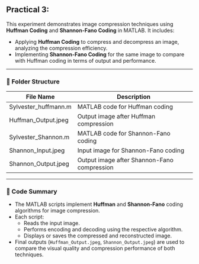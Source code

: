 ## Practical 3:

This experiment demonstrates image compression techniques using **Huffman Coding** and **Shannon-Fano Coding** in MATLAB. It includes:

- Applying **Huffman Coding** to compress and decompress an image, analyzing the compression efficiency.
- Implementing **Shannon-Fano Coding** for the same image to compare with Huffman coding in terms of output and performance.

---

### 📁 Folder Structure

| File Name                                 | Description                                      |
|------------------------------------------|--------------------------------------------------|
| Sylvester_huffmann.m                     | MATLAB code for Huffman coding                   |
| Huffman_Output.jpeg                      | Output image after Huffman compression           |
| Sylvester_Shannon.m                      | MATLAB code for Shannon-Fano coding              |
| Shannon_Input.jpeg                       | Input image for Shannon-Fano coding              |
| Shannon_Output.jpeg                      | Output image after Shannon-Fano compression      |

---

### 📄 Code Summary

- The MATLAB scripts implement **Huffman** and **Shannon-Fano** coding algorithms for image compression.
- Each script:
  - Reads the input image.
  - Performs encoding and decoding using the respective algorithm.
  - Displays or saves the compressed and reconstructed image.
- Final outputs (`Huffman_Output.jpeg`, `Shannon_Output.jpeg`) are used to compare the visual quality and compression performance of both techniques.
